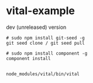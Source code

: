 vital-example
=============





dev (unreleased) version

```
# sudo npm install git-seed -g
git seed clone / git seed pull

# sudo npm install component -g
component install


node_modules/vital/bin/vital 

```